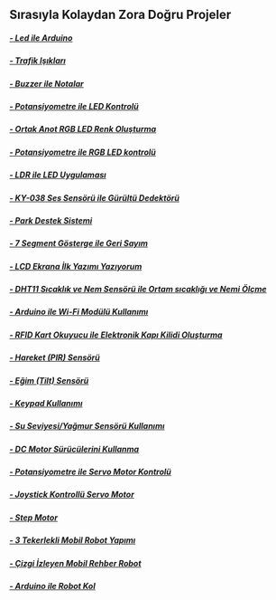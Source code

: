 ## Sırasıyla Kolaydan Zora Doğru Projeler
##### [- Led ile Arduino](https://github.com/Robotistan/ArduinoProgramlamaveIoTGelistirmeSeti/tree/main/Projeler/Robotistan%20Projeler/Part-%201/LED%20with%20Arduino "Heading Link")
##### [- Trafik Işıkları](https://github.com/Robotistan/ArduinoProgramlamaveIoTGelistirmeSeti/tree/main/Projeler/Robotistan%20Projeler/Part-%201/Traffic%20Lights "Heading Link")
##### [- Buzzer ile Notalar](https://github.com/Robotistan/ArduinoProgramlamaveIoTGelistirmeSeti/tree/main/Projeler/Robotistan%20Projeler/Part-%202/Notes%20with%20Buzzer "Heading Link")
##### [- Potansiyometre ile LED Kontrolü](https://github.com/Robotistan/ArduinoProgramlamaveIoTGelistirmeSeti/tree/main/Projeler/Robotistan%20Projeler/Part-%202/Brightness%20of%20LED%20with%20Potentiometer "Heading Link")
##### [- Ortak Anot RGB LED Renk Oluşturma](https://github.com/Robotistan/ArduinoProgramlamaveIoTGelistirmeSeti/tree/main/Projeler/Robotistan%20Projeler/Part-%203/Common%20Anode%20LED "Heading Link")
##### [- Potansiyometre ile RGB LED kontrolü](https://github.com/Robotistan/ArduinoProgramlamaveIoTGelistirmeSeti/tree/main/Projeler/Robotistan%20Projeler/Part-%203/Controlled%20RGB%20LED%20with%20Potentiometer "Heading Link")
##### [- LDR ile LED Uygulaması](https://github.com/Robotistan/ArduinoProgramlamaveIoTGelistirmeSeti/tree/main/Projeler/Robotistan%20Projeler/Part-%204/LDR-LED "Heading Link")
##### [- KY-038 Ses Sensörü ile Gürültü Dedektörü](https://github.com/Robotistan/ArduinoProgramlamaveIoTGelistirmeSeti/tree/main/Projeler/Robotistan%20Projeler/Part-%204/Noise%20Detector "Heading Link")
##### [- Park Destek Sistemi](https://github.com/Robotistan/ArduinoProgramlamaveIoTGelistirmeSeti/tree/main/Projeler/Robotistan%20Projeler/Part-%204/Parking%20Assistance%20System "Heading Link")
##### [- 7 Segment Gösterge ile Geri Sayım](https://github.com/Robotistan/ArduinoProgramlamaveIoTGelistirmeSeti/tree/main/Projeler/Robotistan%20Projeler/Part-%205/Countdown-with-7-Segment-Display "Heading Link")
##### [- LCD Ekrana İlk Yazımı Yazıyorum](https://github.com/Robotistan/ArduinoProgramlamaveIoTGelistirmeSeti/tree/main/Projeler/Robotistan%20Projeler/Part-%205/Writing-Text-on-The-LCD "Heading Link") 
##### [- DHT11 Sıcaklık ve Nem Sensörü ile Ortam sıcaklığı ve Nemi Ölçme](https://github.com/Robotistan/ArduinoProgramlamaveIoTGelistirmeSeti/tree/main/Projeler/Robotistan%20Projeler/Part-%206/Measuring-temperature-humidity "Heading Link") 
##### [- Arduino ile Wi-Fi Modülü Kullanımı](https://github.com/Robotistan/ArduinoProgramlamaveIoTGelistirmeSeti/tree/main/Projeler/Robotistan%20Projeler/Part-%206/WiFi-module-with-Arduino "Heading Link")
##### [- RFID Kart Okuyucu ile Elektronik Kapı Kilidi Oluşturma](https://github.com/Robotistan/ArduinoProgramlamaveIoTGelistirmeSeti/tree/main/Projeler/Robotistan%20Projeler/Part-%207/Electronic%20Door%20Lock "Heading Link")
##### [- Hareket (PIR) Sensörü](https://github.com/Robotistan/ArduinoProgramlamaveIoTGelistirmeSeti/tree/main/Projeler/Robotistan%20Projeler/Part-%207/PIR%20Sensor "Heading Link")
##### [- Eğim (Tilt) Sensörü](https://github.com/Robotistan/ArduinoProgramlamaveIoTGelistirmeSeti/tree/main/Projeler/Robotistan%20Projeler/Part-%207/Tilt-Sensor "Heading Link")
##### [- Keypad Kullanımı](https://github.com/Robotistan/ArduinoProgramlamaveIoTGelistirmeSeti/tree/main/Projeler/Robotistan%20Projeler/Part-%207/4x3%20Keypad "Heading Link")
##### [- Su Seviyesi/Yağmur Sensörü Kullanımı](https://github.com/Robotistan/ArduinoProgramlamaveIoTGelistirmeSeti/tree/main/Projeler/Robotistan%20Projeler/Part-%207/Water%20Level%20Rain%20Sensor "Heading Link")
##### [- DC Motor Sürücülerini Kullanma ](https://github.com/Robotistan/ArduinoProgramlamaveIoTGelistirmeSeti/tree/main/Projeler/Robotistan%20Projeler/Part-%208/Speed%20Control%20of%20DC%20Motor "Heading Link") 
##### [- Potansiyometre ile Servo Motor Kontrolü](https://github.com/Robotistan/ArduinoProgramlamaveIoTGelistirmeSeti/tree/main/Projeler/Robotistan%20Projeler/Part-%208/Servo%20Motor%20and%20Potentiometer "Heading Link")
##### [- Joystick Kontrollü Servo Motor](https://github.com/Robotistan/ArduinoProgramlamaveIoTGelistirmeSeti/tree/main/Projeler/Robotistan%20Projeler/Part-%208/Joystick%20Controlled%20Servo%20Motor "Heading Link") 
##### [- Step Motor](https://github.com/Robotistan/ArduinoProgramlamaveIoTGelistirmeSeti/tree/main/Projeler/Robotistan%20Projeler/Part-%208/Stepper%20Motor/circuit-diagram "Heading Link")
##### [- 3 Tekerlekli Mobil Robot Yapımı ](https://github.com/Robotistan/ArduinoProgramlamaveIoTGelistirmeSeti/tree/main/Projeler/Robotistan%20Projeler/Part-%209/Geometric%20Shapes%20with%20Mobile%20Robot "Heading Link")
##### [- Çizgi İzleyen Mobil Rehber Robot](https://github.com/Robotistan/ArduinoProgramlamaveIoTGelistirmeSeti/tree/main/Projeler/Robotistan%20Projeler/Part-10/Line%20Follower%20Mobile%20Robot%20with%20Infrared%20Sensor "Heading Link")
##### [- Arduino ile Robot Kol](https://github.com/Robotistan/ArduinoProgramlamaveIoTGelistirmeSeti/tree/main/Projeler/Robotistan%20Projeler/Part-11 "Heading Link")
